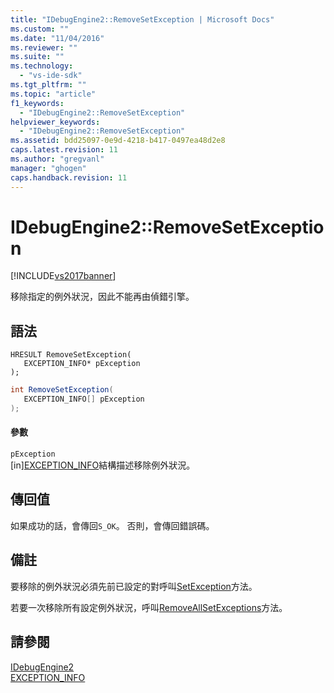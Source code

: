```yaml
---
title: "IDebugEngine2::RemoveSetException | Microsoft Docs"
ms.custom: ""
ms.date: "11/04/2016"
ms.reviewer: ""
ms.suite: ""
ms.technology: 
  - "vs-ide-sdk"
ms.tgt_pltfrm: ""
ms.topic: "article"
f1_keywords: 
  - "IDebugEngine2::RemoveSetException"
helpviewer_keywords: 
  - "IDebugEngine2::RemoveSetException"
ms.assetid: bdd25097-0e9d-4218-b417-0497ea48d2e8
caps.latest.revision: 11
ms.author: "gregvanl"
manager: "ghogen"
caps.handback.revision: 11
---
```

# IDebugEngine2::RemoveSetException
[!INCLUDE[vs2017banner](../../../code-quality/includes/vs2017banner.md)]

移除指定的例外狀況，因此不能再由偵錯引擎。  
  
## 語法  
  
```cpp#  
HRESULT RemoveSetException(   
   EXCEPTION_INFO* pException  
);  
```  
  
```c#  
int RemoveSetException(   
   EXCEPTION_INFO[] pException  
);  
```  
  
#### 參數  
 `pException`  
 \[in\][EXCEPTION\_INFO](../../../extensibility/debugger/reference/exception-info.md)結構描述移除例外狀況。  
  
## 傳回值  
 如果成功的話，會傳回`S_OK`。 否則，會傳回錯誤碼。  
  
## 備註  
 要移除的例外狀況必須先前已設定的對呼叫[SetException](../../../extensibility/debugger/reference/idebugengine2-setexception.md)方法。  
  
 若要一次移除所有設定例外狀況，呼叫[RemoveAllSetExceptions](../Topic/IDebugEngine2::RemoveAllSetExceptions.md)方法。  
  
## 請參閱  
 [IDebugEngine2](../../../extensibility/debugger/reference/idebugengine2.md)   
 [EXCEPTION\_INFO](../../../extensibility/debugger/reference/exception-info.md)